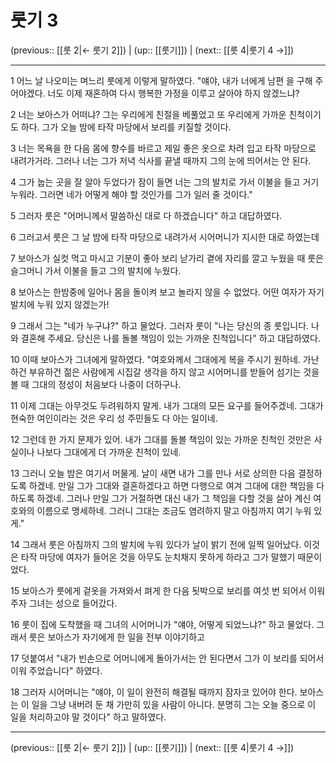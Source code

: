 # 룻기 3

(previous:: [[룻 2|← 룻기 2]]) | (up:: [[룻기]]) | (next:: [[룻 4|룻기 4 →]])

***




1 
어느 날 나오미는 며느리 룻에게 이렇게 말하였다. "얘야, 내가 너에게 남편 을 구해 주어야겠다. 너도 이제 재혼하여 다시 행복한 가정을 이루고 살아야 하지 않겠느냐? 



2 
너는 보아스가 어떠냐? 그는 우리에게 친절을 베풀었고 또 우리에게 가까운 친척이기도 하다. 그가 오늘 밤에 타작 마당에서 보리를 키질할 것이다. 



3 
너는 목욕을 한 다음 몸에 향수를 바르고 제일 좋은 옷으로 차려 입고 타작 마당으로 내려가거라. 그러나 너는 그가 저녁 식사를 끝낼 때까지 그의 눈에 띄어서는 안 된다. 



4 
그가 눕는 곳을 잘 알아 두었다가 잠이 들면 너는 그의 발치로 가서 이불을 들고 거기 누워라. 그러면 네가 어떻게 해야 할 것인가를 그가 일러 줄 것이다." 



5 
그러자 룻은 "어머니께서 말씀하신 대로 다 하겠습니다" 하고 대답하였다. 



6 
그러고서 룻은 그 날 밤에 타작 마당으로 내려가서 시어머니가 지시한 대로 하였는데 



7 
보아스가 실컷 먹고 마시고 기분이 좋아 보리 낟가리 곁에 자리를 깔고 누웠을 때 룻은 슬그머니 가서 이불을 들고 그의 발치에 누웠다. 



8 
보아스는 한밤중에 일어나 몸을 돌이켜 보고 놀라지 않을 수 없었다. 어떤 여자가 자기 발치에 누워 있지 않겠는가! 



9 
그래서 그는 "네가 누구냐?" 하고 물었다. 그러자 룻이 "나는 당신의 종 룻입니다. 나와 결혼해 주세요. 당신은 나를 돌볼 책임이 있는 가까운 친척입니다" 하고 대답하였다. 



10 
이때 보아스가 그녀에게 말하였다. "여호와께서 그대에게 복을 주시기 원하네. 가난하건 부유하건 젊은 사람에게 시집갈 생각을 하지 않고 시어머니를 받들어 섬기는 것을 볼 때 그대의 정성이 처음보다 나중이 더하구나. 



11 
이제 그대는 아무것도 두려워하지 말게. 내가 그대의 모든 요구를 들어주겠네. 그대가 현숙한 여인이라는 것은 우리 성 주민들도 다 아는 일이네. 



12 
그런데 한 가지 문제가 있어. 내가 그대를 돌볼 책임이 있는 가까운 친척인 것만은 사실이나 나보다 그대에게 더 가까운 친척이 있네. 



13 
그러니 오늘 밤은 여기서 머물게. 날이 새면 내가 그를 만나 서로 상의한 다음 결정하도록 하겠네. 만일 그가 그대와 결혼하겠다고 하면 다행으로 여겨 그대에 대한 책임을 다하도록 하겠네. 그러나 만일 그가 거절하면 대신 내가 그 책임을 다할 것을 살아 계신 여호와의 이름으로 맹세하네. 그러니 그대는 조금도 염려하지 말고 아침까지 여기 누워 있게." 



14 
그래서 룻은 아침까지 그의 발치에 누워 있다가 날이 밝기 전에 일찍 일어났다. 이것은 타작 마당에 여자가 들어온 것을 아무도 눈치채지 못하게 하라고 그가 말했기 때문이었다. 



15 
보아스가 룻에게 겉옷을 가져와서 펴게 한 다음 됫박으로 보리를 여섯 번 되어서 이워 주자 그녀는 성으로 들어갔다. 



16 
룻이 집에 도착했을 때 그녀의 시어머니가 "얘야, 어떻게 되었느냐?" 하고 물었다. 그래서 룻은 보아스가 자기에게 한 일을 전부 이야기하고 



17 
덧붙여서 "내가 빈손으로 어머니에게 돌아가서는 안 된다면서 그가 이 보리를 되어서 이워 주었습니다" 하였다. 



18 
그러자 시어머니는 "얘야, 이 일이 완전히 해결될 때까지 잠자코 있어야 한다. 보아스는 이 일을 그냥 내버려 둔 채 가만히 있을 사람이 아니다. 분명히 그는 오늘 중으로 이 일을 처리하고야 말 것이다" 하고 말하였다.

***

(previous:: [[룻 2|← 룻기 2]]) | (up:: [[룻기]]) | (next:: [[룻 4|룻기 4 →]])
